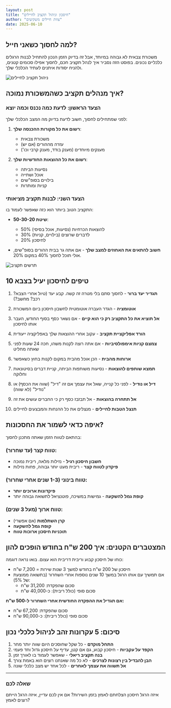 ```yaml
---
layout: post
title: "חיסכון וניהול תקציב לחיילים"
author: "צוות חיילים משקיעים"
date: 2025-06-10
---
```


## למה לחסוך כשאני חייל?

משכורת צבאית לא גבוהה במיוחד, אבל זה בדיוק הזמן הנכון להתחיל לבנות הרגלים כלכליים נכונים. בפוסט הזה נסביר איך לנהל תקציב חכם, לחסוך אפילו סכומים קטנים, ולהניח יסודות איתנים לעתיד הכלכלי שלך.

![ניהול תקציב לחיילים](https://placehold.co/800x400/1e293b/FFFFFF?text=חיסכון+לחיילים)

## איך מנהלים תקציב כשהמשכורת נמוכה?

### הצעד הראשון: לדעת כמה נכנס וכמה יוצא

לפני שמתחילים לחסוך, חשוב לדעת בדיוק מה המצב הכלכלי שלך:

1. **רשום את כל מקורות ההכנסה שלך**:
   - משכורת צבאית
   - עזרה מההורים (אם יש)
   - מענקים מיוחדים (מענק בודד, מענק קרבי וכו')

2. **רשום את כל ההוצאות החודשיות שלך**:
   - נסיעות הביתה
   - אוכל ושתייה
   - בילויים בסופ"שים
   - קניות ומותרות

### הצעד השני: לבנות תקציב מציאותי

התקציב הטוב ביותר הוא כזה שאפשר לעמוד בו:

- **שיטת 50-30-20**:
  - 50% להוצאות הכרחיות (נסיעות, אוכל בסיסי)
  - 30% לדברים שרוצים (בילויים, קניות)
  - 20% לחיסכון

- **חשוב להתאים את האחוזים למצב שלך** - אם אתה גר בבית ההורים בסופ"שים, אולי תוכל לחסוך 40% במקום 20%.

![תרשים תקציב](https://placehold.co/800x400/1e293b/FFFFFF?text=תרשים+תקציב+50-30-20)

## 10 טיפים לחיסכון יעיל בצבא

1. **תגדיר יעד ברור** - לחסוך סתם בלי מטרה זה קשה. קבע יעד (טיול אחרי הצבא? רכב? מחשב?)

2. **אוטומציה** - הגדר העברה אוטומטית לחשבון חיסכון ביום המשכורת

3. **אל תוציא את כל התקציב רק כי הוא קיים** - אם נשאר כסף בסוף החודש, העבר אותו לחיסכון

4. **הורד אפליקציית תקציב** - עקוב אחרי ההוצאות שלך באפליקציה ייעודית

5. **צמצם קניות אימפולסיביות** - אם אתה רוצה לקנות משהו, חכה 24 שעות לפני שאתה מחליט

6. **ארוחות מהבית** - הכן אוכל מהבית במקום לקנות בחוץ כשאפשר

7. **תמצא שותפים להוצאות** - נסיעות משותפות הביתה, קניית דברים בסיטונאות וחלוקה

8. **דיל או נודיל** - לפני כל קנייה, שאל את עצמך אם זה "דיל" (שווה את הכסף) או "נודיל" (לא שווה)

9. **אל תתחרה בהוצאות** - אל תבזבז כסף רק כי החברים עושים את זה

10. **תנצל הטבות לחיילים** - מנצלים את כל ההנחות והמבצעים לחיילים

## איפה כדאי לשמור את החסכונות?

בהתאם לטווח הזמן שאתה מתכנן לחסוך:

### טווח קצר (עד שחרור):
- **חשבון חיסכון רגיל** - נזילות מלאה, ריבית נמוכה
- **פיקדון לטווח קצר** - ריבית מעט יותר גבוהה, פחות נזילות

### טווח בינוני (1-3 שנים אחרי שחרור):
- **פיקדונות ארוכים יותר**
- **קופת גמל להשקעה** - גמישות במשיכה, פוטנציאל לתשואה גבוהה יותר

### טווח ארוך (מעל 3 שנים):
- **קרן השתלמות** (אם אפשרי)
- **קופת גמל להשקעה**
- **תוכניות חיסכון ארוכות טווח**

## המצטברים הקטנים: איך 200 ש"ח בחודש הופכים להון

כוחו של חיסכון קבוע וריבית דריבית הוא עצום. בואו נראה דוגמה:

- חיסכון של 200 ש"ח בחודש למשך 3 שנות שירות = 7,200 ש"ח
- אם תמשיך עם אותו הרגל במשך 10 שנים נוספות אחרי השחרור (בתשואה ממוצעת של 5%):
  - סכום שהפקדת: 31,200 ש"ח
  - סכום סופי (כולל ריבית): כ-40,000 ש"ח

**אם תגדיל את ההפקדה החודשית אחרי השחרור ל-500 ש"ח:**
  - סכום שהפקדת: 67,200 ש"ח
  - סכום סופי (כולל ריבית): כ-90,000 ש"ח

## סיכום: 5 עקרונות זהב לניהול כלכלי נכון

1. **התחל מוקדם** - כל שקל שחוסכים היום שווה יותר מחר
2. **הקפד על עקביות** - חיסכון קבוע, גם אם קטן, עדיף על חיסכון גדול וחד פעמי
3. **בנה תקציב ריאלי** - שאפשר לעמוד בו לאורך זמן
4. **הבן להבדיל בין רצונות לצרכים** - לא כל מה שאנחנו רוצים הוא באמת צורך
5. **אל תשווה את עצמך לאחרים** - לכל אחד יש מצב כלכלי שונה

---
### שאלה לכם

איזה הרגל חיסכון הצלחתם לאמץ בזמן השירות? אם אין לכם עדיין, איזה הרגל הייתם רוצים לאמץ?